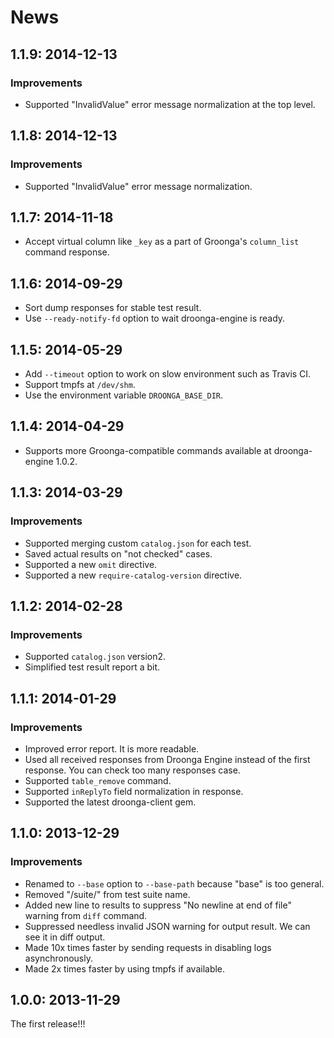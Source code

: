 # News

## 1.1.9: 2014-12-13

### Improvements

  * Supported "InvalidValue" error message normalization at the top level.

## 1.1.8: 2014-12-13

### Improvements

  * Supported "InvalidValue" error message normalization.

## 1.1.7: 2014-11-18

 * Accept virtual column like `_key` as a part of Groonga's `column_list` command response.

## 1.1.6: 2014-09-29

 * Sort dump responses for stable test result.
 * Use `--ready-notify-fd` option to wait droonga-engine is ready.

## 1.1.5: 2014-05-29

 * Add `--timeout` option to work on slow environment such as Travis CI.
 * Support tmpfs at `/dev/shm`.
 * Use the environment variable `DROONGA_BASE_DIR`.

## 1.1.4: 2014-04-29

 * Supports more Groonga-compatible commands available at droonga-engine 1.0.2.

## 1.1.3: 2014-03-29

### Improvements

  * Supported merging custom `catalog.json` for each test.
  * Saved actual results on "not checked" cases.
  * Supported a new `omit` directive.
  * Supported a new `require-catalog-version` directive.

## 1.1.2: 2014-02-28

### Improvements

  * Supported `catalog.json` version2.
  * Simplified test result report a bit.

## 1.1.1: 2014-01-29

### Improvements

  * Improved error report. It is more readable.
  * Used all received responses from Droonga Engine instead of the
    first response. You can check too many responses case.
  * Supported `table_remove` command.
  * Supported `inReplyTo` field normalization in response.
  * Supported the latest droonga-client gem.

## 1.1.0: 2013-12-29

### Improvements

  * Renamed to `--base` option to `--base-path` because "base" is too general.
  * Removed "/suite/" from test suite name.
  * Added new line to results to suppress "No newline at end of file" warning
    from `diff` command.
  * Suppressed needless invalid JSON warning for output result. We can see it
    in diff output.
  * Made 10x times faster by sending requests in disabling logs
    asynchronously.
  * Made 2x times faster by using tmpfs if available.

## 1.0.0: 2013-11-29

The first release!!!
